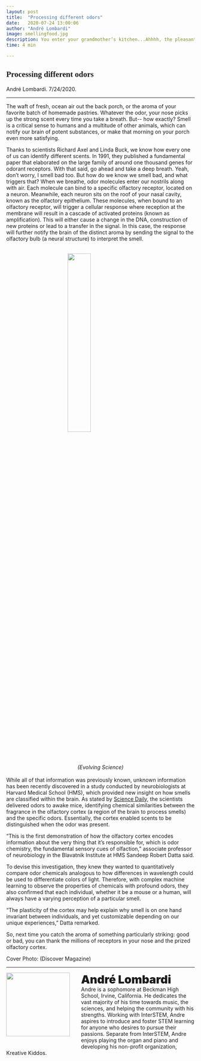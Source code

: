 ```yaml
---
layout: post
title:  "Processing different odors"
date:   2020-07-24 13:00:06
author: "André Lombardi"
image: smellingfood.jpg
description: You enter your grandmother’s kitchen...Ahhhh, the pleasant aroma of your favorite meal filling the room. Find out the astounding trickery behind how our bodies smell objects!
time: 4 min

---
```

<h2 style="font-family: Ergonomique Bold">Processing different odors</h2>
André Lombardi. 7/24/2020.
<hr>

The waft of fresh, ocean air out the back porch, or the aroma of your favorite batch of homemade pastries. Whatever the odor, your nose picks up the strong scent every time you take a breath. But-- how exactly? Smell is a critical sense to humans and a multitude of other animals, which can notify our brain of potent substances, or make that morning on your porch even more satisfying.

Thanks to scientists Richard Axel and Linda Buck, we know how every one of us can identify different scents. In 1991, they published a fundamental paper that elaborated on the large family of around one thousand genes for odorant receptors. With that said, go ahead and take a deep breath. Yeah, don’t worry, I smell bad too. But how do we know we smell bad, and what triggers that? When we breathe, odor molecules enter our nostrils along with air. Each molecule can bind to a specific olfactory receptor, located on a neuron. Meanwhile, each neuron sits on the roof of your nasal cavity, known as the olfactory epithelium. These molecules, when bound to an olfactory receptor, will trigger a cellular response where reception at the membrane will result in a cascade of activated proteins (known as amplification). This will either cause a change in the DNA, construction of new proteins or lead to a transfer in the signal. In this case, the response will further notify the brain of the distinct aroma by sending the signal to the olfactory bulb (a neural structure) to interpret the smell.

<br>
<img src="{{ site.baseurl }}/images/blogs/2020/july/receptors.jpg" width="35%" style="display: block; margin: 0 auto"/>  
<center><i>(Evolving Science)</i></center>
<br>
While all of that information was previously known, unknown information has been recently discovered in a study conducted by neurobiologists at Harvard Medical School (HMS), which provided new insight on how smells are classified within the brain. As stated by <a href="https://www.sciencedaily.com/releases/2020/07/200702144119.htm" target="_blank">Science Daily</a>, the scientists delivered odors to awake mice, identifying chemical similarities between the fragrance in the olfactory cortex (a region of the brain to process smells) and the specific odors. Essentially, the cortex enabled scents to be distinguished when the odor was present.

“This is the first demonstration of how the olfactory cortex encodes information about the very thing that it’s responsible for, which is odor chemistry, the fundamental sensory cues of olfaction,” associate professor of neurobiology in the Blavatnik Institute at HMS Sandeep Robert Datta said.

To devise this investigation, they knew they wanted to quantitatively compare odor chemicals analogous to how differences in wavelength could be used to differentiate colors of light. Therefore, with complex machine learning to observe the properties of chemicals with profound odors, they also confirmed that each individual, whether it be a mouse or a human, will always have a varying perception of a particular smell.

“The plasticity of the cortex may help explain why smell is on one hand invariant between individuals, and yet customizable depending on our unique experiences,” Datta remarked.

So, next time you catch the aroma of something particularly striking: good or bad, you can thank the millions of receptors in your nose and the prized olfactory cortex.

Cover Photo: (Discover Magazine)


<hr>
<img src="{{ site.baseurl }}/images/writingTeam/noProfile.jpg" width="170" style="float: left; margin-right: 30px; margin-bottom: 20px;"/>
<div style="margin-bottom: 5%;">
<span style="font-size: 30px; font-weight: 900;">André Lombardi</span>
<br>Andre is a sophomore at Beckman High School, Irvine, California. He dedicates the vast majority of his time towards music, the sciences, and helping the community with his strengths. Working with InterSTEM, Andre aspires to introduce and foster STEM learning for anyone who desires to pursue their passions. Separate from InterSTEM, Andre enjoys playing the organ and piano and developing his non-profit organization, Kreative Kiddos.
